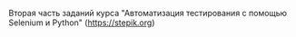 Вторая часть заданий курса "Автоматизация тестирования с помощью Selenium и Python" (https://stepik.org)
